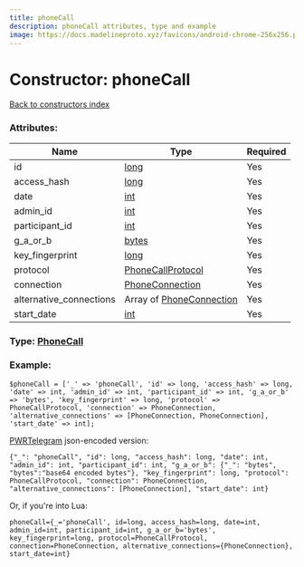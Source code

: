 ```yaml
---
title: phoneCall
description: phoneCall attributes, type and example
image: https://docs.madelineproto.xyz/favicons/android-chrome-256x256.png
---
```

# Constructor: phoneCall  
[Back to constructors index](index.md)



### Attributes:

| Name     |    Type       | Required |
|----------|---------------|----------|
|id|[long](../types/long.md) | Yes|
|access\_hash|[long](../types/long.md) | Yes|
|date|[int](../types/int.md) | Yes|
|admin\_id|[int](../types/int.md) | Yes|
|participant\_id|[int](../types/int.md) | Yes|
|g\_a\_or\_b|[bytes](../types/bytes.md) | Yes|
|key\_fingerprint|[long](../types/long.md) | Yes|
|protocol|[PhoneCallProtocol](../types/PhoneCallProtocol.md) | Yes|
|connection|[PhoneConnection](../types/PhoneConnection.md) | Yes|
|alternative\_connections|Array of [PhoneConnection](../types/PhoneConnection.md) | Yes|
|start\_date|[int](../types/int.md) | Yes|



### Type: [PhoneCall](../types/PhoneCall.md)


### Example:

```
$phoneCall = ['_' => 'phoneCall', 'id' => long, 'access_hash' => long, 'date' => int, 'admin_id' => int, 'participant_id' => int, 'g_a_or_b' => 'bytes', 'key_fingerprint' => long, 'protocol' => PhoneCallProtocol, 'connection' => PhoneConnection, 'alternative_connections' => [PhoneConnection, PhoneConnection], 'start_date' => int];
```  

[PWRTelegram](https://pwrtelegram.xyz) json-encoded version:

```
{"_": "phoneCall", "id": long, "access_hash": long, "date": int, "admin_id": int, "participant_id": int, "g_a_or_b": {"_": "bytes", "bytes":"base64 encoded bytes"}, "key_fingerprint": long, "protocol": PhoneCallProtocol, "connection": PhoneConnection, "alternative_connections": [PhoneConnection], "start_date": int}
```


Or, if you're into Lua:  


```
phoneCall={_='phoneCall', id=long, access_hash=long, date=int, admin_id=int, participant_id=int, g_a_or_b='bytes', key_fingerprint=long, protocol=PhoneCallProtocol, connection=PhoneConnection, alternative_connections={PhoneConnection}, start_date=int}

```



